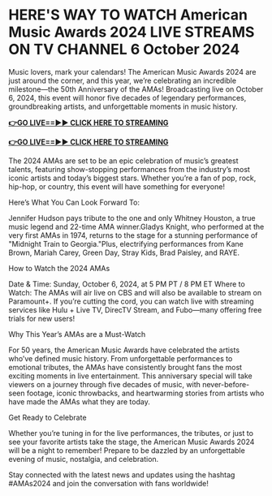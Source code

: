 # HERE'S WAY TO WATCH American Music Awards 2024 LIVE STREAMS ON TV CHANNEL 6 October 2024

Music lovers, mark your calendars! The American Music Awards 2024 are just around the corner, and this year, we’re celebrating an incredible milestone—the 50th Anniversary of the AMAs! Broadcasting live on October 6, 2024, this event will honor five decades of legendary performances, groundbreaking artists, and unforgettable moments in music history.

[**👉GO LIVE==►► CLICK HERE TO STREAMING**](https://music-awards-2024.blogspot.com/)

[**👉GO LIVE==►► CLICK HERE TO STREAMING**](https://music-awards-2024.blogspot.com/)

The 2024 AMAs are set to be an epic celebration of music’s greatest talents, featuring show-stopping performances from the industry’s most iconic artists and today’s biggest stars. Whether you’re a fan of pop, rock, hip-hop, or country, this event will have something for everyone!

Here’s What You Can Look Forward To:

Jennifer Hudson pays tribute to the one and only Whitney Houston, a true music legend and 22-time AMA winner.Gladys Knight, who performed at the very first AMAs in 1974, returns to the stage for a stunning performance of "Midnight Train to Georgia."Plus, electrifying performances from Kane Brown, Mariah Carey, Green Day, Stray Kids, Brad Paisley, and RAYE.

How to Watch the 2024 AMAs

Date & Time: Sunday, October 6, 2024, at 5 PM PT / 8 PM ET
Where to Watch: The AMAs will air live on CBS and will also be available to stream on Paramount+. If you’re cutting the cord, you can watch live with streaming services like Hulu + Live TV, DirecTV Stream, and Fubo—many offering free trials for new users!

Why This Year’s AMAs are a Must-Watch

For 50 years, the American Music Awards have celebrated the artists who’ve defined music history. From unforgettable performances to emotional tributes, the AMAs have consistently brought fans the most exciting moments in live entertainment. This anniversary special will take viewers on a journey through five decades of music, with never-before-seen footage, iconic throwbacks, and heartwarming stories from artists who have made the AMAs what they are today.

Get Ready to Celebrate

Whether you’re tuning in for the live performances, the tributes, or just to see your favorite artists take the stage, the American Music Awards 2024 will be a night to remember! Prepare to be dazzled by an unforgettable evening of music, nostalgia, and celebration.

Stay connected with the latest news and updates using the hashtag #AMAs2024 and join the conversation with fans worldwide!

